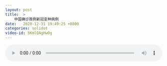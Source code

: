 ```yaml
---
layout: post
title:  >
    中国确诊首例新冠变种病例
date:   2020-12-31 19:49:25 +0800
categories: solidot
video-id: 5KmlQAgHwOg
---
```


<audio src="/assets/4c93543e9d71b395aac3f5e64d937bde.mp3" style="width: 100%;" controls></audio>

